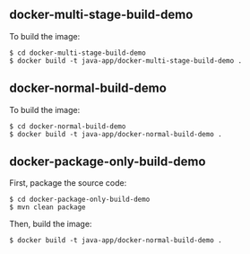 ## docker-multi-stage-build-demo

To build the image: 

```shell
$ cd docker-multi-stage-build-demo
$ docker build -t java-app/docker-multi-stage-build-demo .
```

## docker-normal-build-demo

To build the image:

```shell
$ cd docker-normal-build-demo
$ docker build -t java-app/docker-normal-build-demo .
```

## docker-package-only-build-demo

First, package the source code:

```shell
$ cd docker-package-only-build-demo
$ mvn clean package
```

Then, build the image:
```shell
$ docker build -t java-app/docker-normal-build-demo .
```
